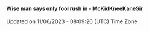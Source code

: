 #### Wise man says only fool rush in - McKidKneeKaneSir
Updated on 11/06/2023 - 08:09:26 (UTC) Time Zone
